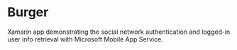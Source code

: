 # Burger
Xamarin app demonstrating the social network authentication and logged-in user info retrieval with Microsoft Mobile App Service.
